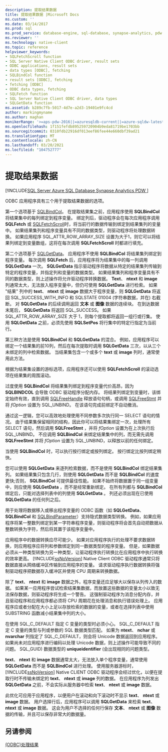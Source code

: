```yaml
---
description: 提取结果数据
title: 提取结果数据 |Microsoft Docs
ms.custom: ''
ms.date: 03/14/2017
ms.prod: sql
ms.prod_service: database-engine, sql-database, synapse-analytics, pdw
ms.reviewer: ''
ms.technology: native-client
ms.topic: reference
helpviewer_keywords:
- SQLFetchScroll function
- SQL Server Native Client ODBC driver, result sets
- ODBC applications, result sets
- data types [ODBC], fetching
- SQLBindCol function
- result sets [ODBC], fetching
- fetching [ODBC]
- ODBC data types, fetching
- SQLFetch function
- SQL Server Native Client ODBC driver, data types
- SQLGetData function
ms.assetid: b289c7fb-5017-4d7e-a2d3-19401e9fc4cd
author: markingmyname
ms.author: maghan
monikerRange: '>=aps-pdw-2016||=azuresqldb-current||=azure-sqldw-latest||>=sql-server-2016||>=sql-server-linux-2017||=azuresqldb-mi-current'
ms.openlocfilehash: 1f151fefdb895259720904b9eda81719be1703bb
ms.sourcegitcommit: 0310fdb22916df013eef86fee44e660dbf39ad21
ms.translationtype: MT
ms.contentlocale: zh-CN
ms.lasthandoff: 03/20/2021
ms.locfileid: "104752777"
---
```

# <a name="fetching-result-data"></a>提取结果数据
[!INCLUDE[SQL Server Azure SQL Database Synapse Analytics PDW ](../../includes/applies-to-version/sql-asdb-asdbmi-asa-pdw.md)]

  ODBC 应用程序具有三个用于提取结果数据的选项。  
  
 第一个选项基于 [SQLBindCol](../../relational-databases/native-client-odbc-api/sqlbindcol.md)。 在提取结果集之前，应用程序使用 **SQLBindCol** 将结果集中的每列绑定到程序变量。 绑定列后，驱动程序会在每次应用程序调用 **SQLFetch** 或 [SQLFetchScroll](../../relational-databases/native-client-odbc-api/sqlfetchscroll.md)时，将当前行的数据传输到绑定到结果集列的变量中。 如果结果集列和程序变量具有不同的数据类型，则驱动程序将处理数据转换。 如果应用程序 SQL_ATTR_ROW_ARRAY_SIZE 设置为大于1，则它可以将结果列绑定到变量数组，这将在每次调用 **SQLFetchScroll** 时都进行填充。  
  
 第二个选项基于 [SQLGetData](../../relational-databases/native-client-odbc-api/sqlgetdata.md)。 应用程序不使用 **SQLBindCol** 将结果集列绑定到程序变量。 每次调用 **SQLFetch** 后，应用程序将为结果集中的每一列调用 **SQLGetData** 一次。 **SQLGetData** 指示驱动程序将数据从特定的结果集列传输到特定的程序变量，并指定列和变量的数据类型。 如果结果集列和程序变量具有不同的数据类型，则上述操作将允许驱动程序转换数据。 **Text**、 **ntext** 和 **image** 列通常太大，无法放入程序变量中，但仍可使用 **SQLGetData** 进行检索。 如果 "结果" 列中的 **text**、 **ntext** 或 **image** 数据大于程序变量，则 **SQLGetData** 将返回 SQL_SUCCESS_WITH_INFO 和 SQLSTATE 01004 (字符串数据，并在) 右截断。 对 **SQLGetData** 的后续调用返回 **文本** 或 **图像** 数据的连续块。 在到达数据末尾后， **SQLGetData** 将返回 SQL_SUCCESS。 如果 SQL_ATTR_ROW_ARRAY_SIZE 大于 1，则每个提取都将返回一组行或行集。 使用 **SQLGetData** 之前，必须先使用 **SQLSetPos** 将行集中的特定行指定为当前行。  
  
 第三种方法是使用 **SQLBindCol** 和 **SQLGetData** 的混合。 例如，应用程序可以绑定一个结果集的前10列，然后在每次提取时调用 **SQLGetData** 三次，以从三个未绑定的列中检索数据。 当结果集包含一个或多个 **text** 或 **image** 列时，通常使用此方法。  
  
 根据为结果集设置的游标选项，应用程序还可以使用 **SQLFetchScroll** 的滚动选项在结果集的周围滚动。  
  
 过度使用 **SQLBindCol** 将结果集列绑定到程序变量代价高昂，因为 **SQLBINDCOL** 会导致 ODBC 驱动程序分配内存。 将结果列绑定到变量时，该绑定始终有效，直到调用 [SQLFreeHandle](../../relational-databases/native-client-odbc-api/sqlfreehandle.md) 释放语句句柄，或调用 [SQLFreeStmt](../../relational-databases/native-client-odbc-api/sqlfreestmt.md) 并将 *fOption* 设置为 SQL_UNBIND。 在该语句完成前绑定不自动撤消。  
  
 通过这一逻辑，您可以高效地处理使用不同参数多次执行同一 SELECT 语句的情况。 由于结果集保留相同的结构，因此你可以将结果集绑定一次，处理所有 SELECT 语句，然后调用 **SQLFreeStmt** ，并将 *fOption* 设置为在上次执行后 SQL_UNBIND。 不应调用 **SQLBindCol** 来绑定结果集中的列，而无需先调用 **SQLFreeStmt** 并将 *fOption* 设置为 SQL_UNBIND，以释放以前的任何绑定。  
  
 当使用 **SQLBindCol** 时，可以执行按行绑定或按列绑定。 按行绑定比按列绑定稍快。  
  
 您可以使用 **SQLGetData** 来逐列检索数据，而不是使用 **SQLBindCol** 绑定结果集列。 如果结果集只包含几行，则使用 **SQLGetData** 而不是 **SQLBindCol** 的速度更快;否则， **SQLBindCol** 可提供最佳性能。 如果不始终将数据置于同一组变量中，则应使用 **SQLGetData** ，而不是经常重新绑定。 在所有列都与 **SQLBindCol** 绑定后，只能对选择列表中的列使用 **SQLGetData** 。 列还必须出现在已使用 **SQLGetData** 的任何列之后。  
  
 用于处理将数据移入或移出程序变量的 ODBC 函数（如 **SQLGetData**、 **SQLBindCol** 和 [SQLBindParameter](../../relational-databases/native-client-odbc-api/sqlbindparameter.md)）支持隐式数据类型转换。 例如，如果应用程序将某一整数列绑定到某一字符串程序变量，则驱动程序将会首先自动把数据从整数转换为字符，然后将其置于该程序变量中。  
  
 应用程序中的数据转换应尽可能少。 如果对应用程序执行的处理不要求数据转换，则应用程序应将列和参数绑定到同一数据类型的程序变量。 但是，如果数据必须从一种类型转换为另一种类型，让驱动程序执行转换比在应用程序中执行转换的效率更高。 [!INCLUDE[ssNoVersion](../../includes/ssnoversion-md.md)] Native Client ODBC 驱动程序通常只将数据直接从网络缓冲区传输到应用程序的变量。 请求驱动程序执行数据转换将强制驱动程序把数据存入缓冲区并使用 CPU 周期来转换数据。  
  
 除了 **text**、 **ntext** 和 **image** 数据之外，程序变量还应足够大以保存从列传入的数据。 如果某一应用程序尝试检索结果集数据，而放置这些数据的变量太小以致无法保存数据，则驱动程序将生成一个警告。 这强制驱动程序为消息分配内存，并且驱动程序和应用程序都必须将 CPU 周期花在处理消息和执行错误处理上。 应用程序应或者分配在大小上足以存放检索的数据的变量，或者在选择列表中使用 SUBSTRING 函数减小结果集中列的大小。  
  
 在使用 SQL_C_DEFAULT 指定 C 变量的类型时必须小心。 SQL_C_DEFAULT 指定 C 变量的类型与列或参数的 SQL 数据类型匹配。 如果为 **ntext**、 **nchar** 或 **nvarchar** 列指定了 SQL_C_DEFAULT，则会将 Unicode 数据返回到应用程序。 如果尚未对应用程序进行编码以处理 Unicode 数据，则上述操作可能导致不同的问题。 SQL_GUID) 数据类型的 **uniqueidentifier** (会出现相同的问题类型。  
  
 **text**、 **ntext** 和 **image** 数据通常太大，无法放入单个程序变量，通常使用 **SQLGetData** 而不是 **SQLBindCol** 进行处理。 使用服务器游标时， [!INCLUDE[ssNoVersion](../../includes/ssnoversion-md.md)] Native CLIENT ODBC 驱动程序会经过优化，以便在提取行时不传输未绑定的 **text**、 **ntext** 或 **image** 列的数据。 在应用程序为列发出 **SQLGetData** 之前，不会实际从服务器中检索 **text**、 **ntext** 或 **image** 数据。  
  
 此优化可应用于应用程序，以便用户在滚动和向下滚动时不显示 **text**、 **ntext** 或 **image** 数据。 用户选择行后，应用程序可以调用 **SQLGetData** 来检索 **text**、 **ntext** 或 **image** 数据。 这会为用户不选择的任何行保存 **文本**、 **ntext** 或 **图像** 数据的传输，并且可以保存非常大的数据量。  
  
## <a name="see-also"></a>另请参阅  
 [&#40;ODBC&#41;处理结果 ](../../relational-databases/native-client-odbc-results/processing-results-odbc.md)  
  
  
